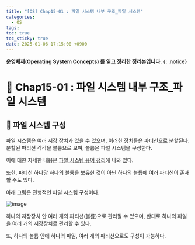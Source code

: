 ```yaml
---
title: "[OS] Chap15-01 : 파일 시스템 내부 구조_파일 시스템"
categories:
  - OS
tags:
toc: true
toc_sticky: true
date: 2025-01-06 17:15:00 +0900
---
```


<strong>운영체제(Operating System Concepts) 를 읽고 정리한 정리본입니다.</strong>
{: .notice}

# 📌 Chap15-01 : 파일 시스템 내부 구조_파일 시스템

## 🫧 파일 시스템 구성

파일 시스템은 여러 저장 장치가 있을 수 있으며, 이러한 장치들은 파티션으로 분할된다. 분할된 파티션 각각을 볼륨으로 보며, 볼륨은 파일 시스템을 구성한다.

이에 대한 자세한 내용은 [파일 시스템 용어 정리](https://ajung7038.github.io/os/OS-Chap14-02-%ED%8C%8C%EC%9D%BC-%EC%8B%9C%EC%8A%A4%ED%85%9C-%EA%B5%AC%ED%98%84_%ED%8C%8C%EC%9D%BC-%EC%8B%9C%EC%8A%A4%ED%85%9C-%EA%B5%AC%ED%98%84/)에 나와 있다.

또한, 파티션 하나당 하나의 볼륨을 보유한 것이 아닌 하나의 볼륨에 여러 파티션이 존재할 수도 있다.

아래 그림은 전형적인 파일 시스템 구성이다.

![image](https://github.com/user-attachments/assets/7e16fef5-d3b1-4655-abca-124de8776a46)

하나의 저장장치 안 여러 개의 파티션(볼륨)으로 관리될 수 있으며, 반대로 하나의 파일을 여러 개의 저장장치로 관리할 수 있다.

또, 하나의 볼륨 안에 하나의 파일, 여러 개의 파티션으로도 구성이 가능하다.